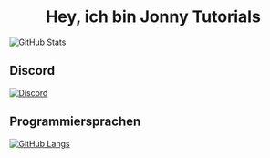 <h1 align="center">Hey, ich bin Jonny Tutorials</h1>
<img src="https://github-readme-stats.vercel.app/api?username=jonnytutorials&show_icons=true&hide=issues,prs&theme=dark" alt="GitHub Stats">
<h2>Discord</h2>
<a href="https://discord.com/invite/s9tD46Fwh8">
<img src="https://img.shields.io/discord/743062575775875143" alt="Discord">
</a>
<h2>Programmiersprachen</h2>
<a href="https://github.com/jonnytutorials?tab=repositories">
<img src="https://github-readme-stats.vercel.app/api/top-langs/?username=jonnytutorials&exclude_repo=jonnytutorials&show_icons=true&theme=dark" alt="GitHub Langs">
</a>
